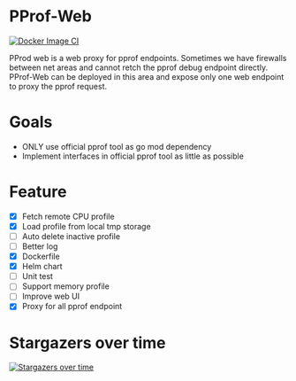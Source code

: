 # PProf-Web

[![Docker Image CI](https://github.com/wzxjohn/pprof-web/actions/workflows/docker-image.yml/badge.svg)](https://github.com/wzxjohn/pprof-web/actions/workflows/docker-image.yml)

PProd web is a web proxy for pprof endpoints.
Sometimes we have firewalls between net areas and cannot retch the pprof debug endpoint directly.
PProf-Web can be deployed in this area and expose only one web endpoint to proxy the pprof request.

# Goals

- ONLY use official pprof tool as go mod dependency
- Implement interfaces in official pprof tool as little as possible


# Feature

- [x] Fetch remote CPU profile
- [x] Load profile from local tmp storage
- [ ] Auto delete inactive profile
- [ ] Better log
- [x] Dockerfile
- [x] Helm chart
- [ ] Unit test
- [ ] Support memory profile
- [ ] Improve web UI
- [x] Proxy for all pprof endpoint

# Stargazers over time

[![Stargazers over time](https://starchart.cc/wzxjohn/pprof-web.svg)](https://starchart.cc/wzxjohn/pprof-web)
